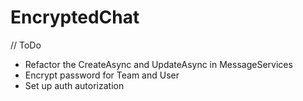 # EncryptedChat
// ToDo
- Refactor the CreateAsync and UpdateAsync in MessageServices
- Encrypt password for Team and User
- Set up auth autorization
